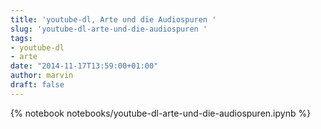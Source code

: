 ```yaml
---
title: 'youtube-dl, Arte und die Audiospuren '
slug: 'youtube-dl-arte-und-die-audiospuren '
tags:
- youtube-dl
- arte
date: "2014-11-17T13:59:00+01:00"
author: marvin
draft: false
---
```

{% notebook notebooks/youtube-dl-arte-und-die-audiospuren.ipynb %}